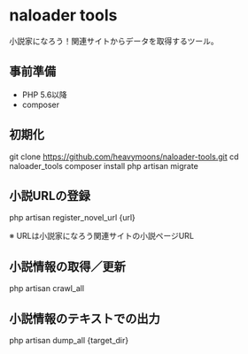# naloader tools

小説家になろう！関連サイトからデータを取得するツール。

## 事前準備

* PHP 5.6以降
* composer

## 初期化

git clone https://github.com/heavymoons/naloader-tools.git
cd naloader_tools
composer install
php artisan migrate

## 小説URLの登録

php artisan register_novel_url {url}

※ URLは小説家になろう関連サイトの小説ページURL

## 小説情報の取得／更新

php artisan crawl_all

## 小説情報のテキストでの出力

php artisan dump_all {target_dir}
